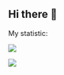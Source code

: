 ## Hi there 👋

My statistic:

![](http://github-profile-summary-cards.vercel.app/api/cards/profile-details?username=Ilkarion&theme=transparent)


![](http://github-profile-summary-cards.vercel.app/api/cards/most-commit-language?username={Ilkarion}&theme={transparent}&exclude={html,css,javascript,typescript,python})
